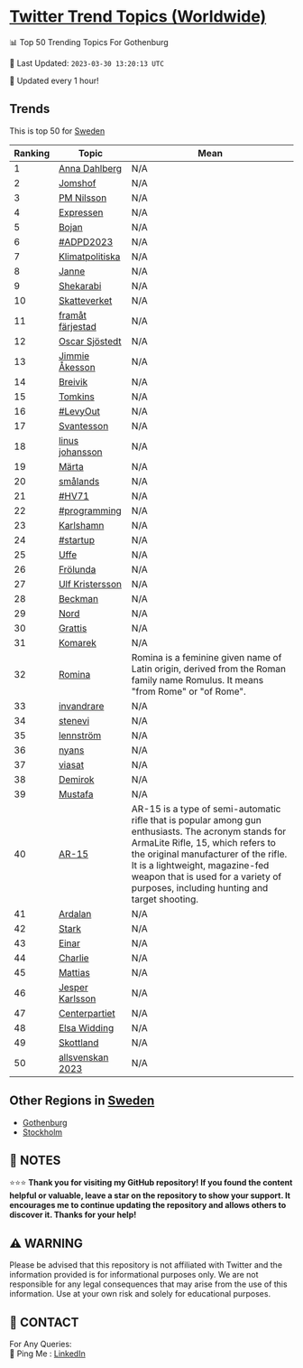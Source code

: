 [Twitter Trend Topics (Worldwide)](https://github.com/ErcinDedeoglu/Twitter-Trend-Topics)
==========


📊 Top 50 Trending Topics For Gothenburg

📆 Last Updated: `2023-03-30 13:20:13 UTC`

🔧 Updated every 1 hour!


## Trends

This is top 50 for [Sweden](</Sweden>)

| Ranking | Topic | Mean |
| ------- | ------------ | ------------ |
| 1 | [Anna Dahlberg](http://twitter.com/search?q=Anna+Dahlberg) | N/A |
| 2 | [Jomshof](http://twitter.com/search?q=Jomshof) | N/A |
| 3 | [PM Nilsson](http://twitter.com/search?q=PM+Nilsson) | N/A |
| 4 | [Expressen](http://twitter.com/search?q=Expressen) | N/A |
| 5 | [Bojan](http://twitter.com/search?q=Bojan) | N/A |
| 6 | [#ADPD2023](http://twitter.com/search?q=%23ADPD2023) | N/A |
| 7 | [Klimatpolitiska](http://twitter.com/search?q=Klimatpolitiska) | N/A |
| 8 | [Janne](http://twitter.com/search?q=Janne) | N/A |
| 9 | [Shekarabi](http://twitter.com/search?q=Shekarabi) | N/A |
| 10 | [Skatteverket](http://twitter.com/search?q=Skatteverket) | N/A |
| 11 | [framåt färjestad](http://twitter.com/search?q=fram%c3%a5t+f%c3%a4rjestad) | N/A |
| 12 | [Oscar Sjöstedt](http://twitter.com/search?q=Oscar+Sj%c3%b6stedt) | N/A |
| 13 | [Jimmie Åkesson](http://twitter.com/search?q=Jimmie+%c3%85kesson) | N/A |
| 14 | [Breivik](http://twitter.com/search?q=Breivik) | N/A |
| 15 | [Tomkins](http://twitter.com/search?q=Tomkins) | N/A |
| 16 | [#LevyOut](http://twitter.com/search?q=%23LevyOut) | N/A |
| 17 | [Svantesson](http://twitter.com/search?q=Svantesson) | N/A |
| 18 | [linus johansson](http://twitter.com/search?q=linus+johansson) | N/A |
| 19 | [Märta](http://twitter.com/search?q=M%c3%a4rta) | N/A |
| 20 | [smålands](http://twitter.com/search?q=sm%c3%a5lands) | N/A |
| 21 | [#HV71](http://twitter.com/search?q=%23HV71) | N/A |
| 22 | [#programming](http://twitter.com/search?q=%23programming) | N/A |
| 23 | [Karlshamn](http://twitter.com/search?q=Karlshamn) | N/A |
| 24 | [#startup](http://twitter.com/search?q=%23startup) | N/A |
| 25 | [Uffe](http://twitter.com/search?q=Uffe) | N/A |
| 26 | [Frölunda](http://twitter.com/search?q=Fr%c3%b6lunda) | N/A |
| 27 | [Ulf Kristersson](http://twitter.com/search?q=Ulf+Kristersson) | N/A |
| 28 | [Beckman](http://twitter.com/search?q=Beckman) | N/A |
| 29 | [Nord](http://twitter.com/search?q=Nord) | N/A |
| 30 | [Grattis](http://twitter.com/search?q=Grattis) | N/A |
| 31 | [Komarek](http://twitter.com/search?q=Komarek) | N/A |
| 32 | [Romina](http://twitter.com/search?q=Romina) | Romina is a feminine given name of Latin origin, derived from the Roman family name Romulus. It means "from Rome" or "of Rome". |
| 33 | [invandrare](http://twitter.com/search?q=invandrare) | N/A |
| 34 | [stenevi](http://twitter.com/search?q=stenevi) | N/A |
| 35 | [lennström](http://twitter.com/search?q=lennstr%c3%b6m) | N/A |
| 36 | [nyans](http://twitter.com/search?q=nyans) | N/A |
| 37 | [viasat](http://twitter.com/search?q=viasat) | N/A |
| 38 | [Demirok](http://twitter.com/search?q=Demirok) | N/A |
| 39 | [Mustafa](http://twitter.com/search?q=Mustafa) | N/A |
| 40 | [AR-15](http://twitter.com/search?q=AR-15) | AR-15 is a type of semi-automatic rifle that is popular among gun enthusiasts. The acronym stands for ArmaLite Rifle, 15, which refers to the original manufacturer of the rifle. It is a lightweight, magazine-fed weapon that is used for a variety of purposes, including hunting and target shooting. |
| 41 | [Ardalan](http://twitter.com/search?q=Ardalan) | N/A |
| 42 | [Stark](http://twitter.com/search?q=Stark) | N/A |
| 43 | [Einar](http://twitter.com/search?q=Einar) | N/A |
| 44 | [Charlie](http://twitter.com/search?q=Charlie) | N/A |
| 45 | [Mattias](http://twitter.com/search?q=Mattias) | N/A |
| 46 | [Jesper Karlsson](http://twitter.com/search?q=Jesper+Karlsson) | N/A |
| 47 | [Centerpartiet](http://twitter.com/search?q=Centerpartiet) | N/A |
| 48 | [Elsa Widding](http://twitter.com/search?q=Elsa+Widding) | N/A |
| 49 | [Skottland](http://twitter.com/search?q=Skottland) | N/A |
| 50 | [allsvenskan 2023](http://twitter.com/search?q=allsvenskan+2023) | N/A |



## Other Regions in [Sweden](</Sweden>)

* [Gothenburg](</Sweden/Gothenburg.md>)
* [Stockholm](</Sweden/Stockholm.md>)



## 📝 NOTES

⭐⭐⭐ **Thank you for visiting my GitHub repository! If you found the content helpful or valuable, leave a star on the repository to show your support. It encourages me to continue updating the repository and allows others to discover it. Thanks for your help!**


## ⚠️ WARNING

Please be advised that this repository is not affiliated with Twitter and the information provided is for informational purposes only. We are not responsible for any legal consequences that may arise from the use of this information. Use at your own risk and solely for educational purposes.


## 📨 CONTACT

 For Any Queries:  
            🏓 Ping Me : [LinkedIn](https://www.linkedin.com/in/ercindedeoglu/)
